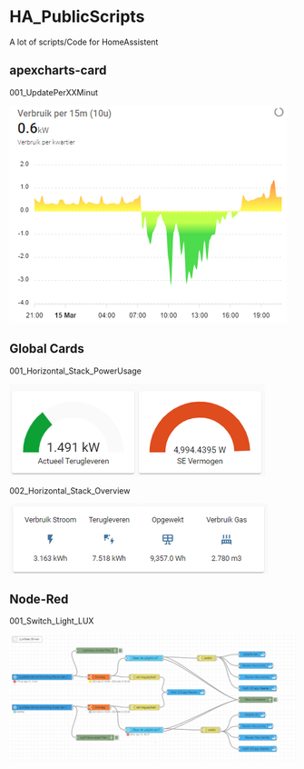 # HA_PublicScripts

A lot of scripts/Code for HomeAssistent

## apexcharts-card

001_UpdatePerXXMinut

![Update per minute](Lovelace_Dashboards/apexcharts-cards/001_UpdatePerXXMinute.png?raw=true "001_UpdatePerXXMinut")

## Global Cards

001_Horizontal_Stack_PowerUsage

![Power Usage](Lovelace_Dashboards/Global_Cards/001_Horizontal_Stack_PowerUsage.png?raw=true "001_Horizontal_Stack_PowerUsage")

002_Horizontal_Stack_Overview

![Overview](Lovelace_Dashboards/Global_Cards/002_Horizontal_Stack_Overview.png?raw=true "002_Horizontal_Stack_Overview")

## Node-Red

001_Switch_Light_LUX

![Switch Light Lux](Node-Red/001_Switch_Light_LUX.png?raw=true "001_Switch_light_LUX")
